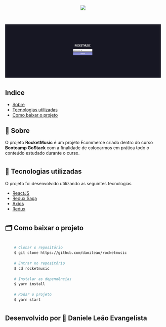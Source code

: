 <h1 align="center">
    <img src="https://ik.imagekit.io/kudysak8uv/logo2_wkzFleEF6.png">
</h1>

<h1>
    <img src="public/apresentacao.gif">
</h1>

## Indice

- [Sobre](#🔖-sobre)
- [Tecnologias utilizadas](#🚀-tecnologias-utilizadas)
- [Como baixar o projeto](#🗂-como-baixar-o-projeto)

## 🔖 Sobre

O projeto <b>RocketMusic</b> é um projeto Ecommerce criado dentro do curso <b>Bootcamp GoStack</b> com a finalidade de colocarmos em prática todo o conteúdo estudado durante o curso.

<h1></h1>

## 🚀 Tecnologias utilizadas

O projeto foi desenvolvido utilizando as seguintes tecnologias

- [ReactJS](https://reactjs.org)
- [Redux Saga](https://redux-saga.js.org)
- [Axios](https://github.com/axios)
- [Redux](https://github.com/redux)

<h1></h1>

## 🗂 Como baixar o projeto

```bash

    # Clonar o repositório
    $ git clone https://github.com/danileao/rocketmusic

    # Entrar no repositório
    $ cd rocketmusic

    # Instalar as dependências
    $ yarn install

    # Rodar o projeto
    $ yarn start
```

<h1></h1>

## Desenvolvido por 💜 Daniele Leão Evangelista

